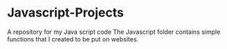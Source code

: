 # Javascript-Projects
A repository for my Java script code
The Javascript folder contains simple functions that I created to be put on websites.
